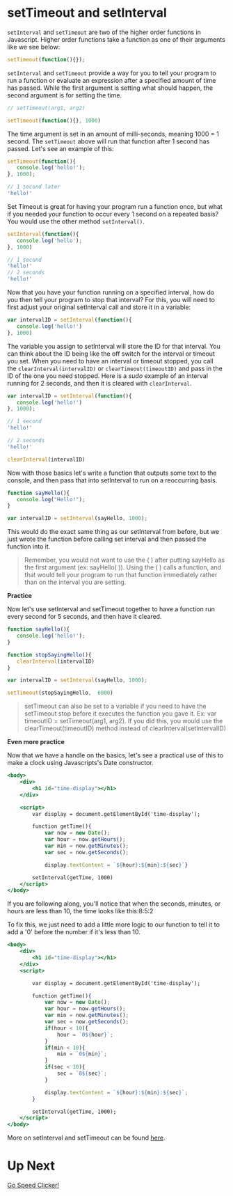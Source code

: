
# setTimeout and setInterval

`setInterval` and `setTimeout` are two of the higher order functions in Javascript. Higher order functions take a function as one of their arguments like we see below:

```jsx
setTimeout(function(){});

```

`setInterval` and `setTimeout` provide a way for you to tell your program to run a function or evaluate an expression after a specified amount of time has passed. While the first argument is setting what should happen, the second argument is for setting the time.

```jsx
// setTimeout(arg1, arg2)

setTimeout(function(){}, 1000)

```

The time argument is set in an amount of milli-seconds, meaning 1000 = 1 second. The `setTimeout` above will run that function after 1 second has passed. Let's see an example of this:

```jsx
setTimeout(function(){
   console.log('hello!');
}, 1000);

// 1 second later
'hello!'

```

Set Timeout is great for having your program run a function once, but what if you needed your function to occur every 1 second on a repeated basis? You would use the other method `setInterval()`.

```jsx
setInterval(function(){
   console.log('hello');
}, 1000)

// 1 second
'hello!'
// 2 seconds
'hello!'

```

Now that you have your function running on a specified interval, how do you then tell your program to stop that interval? For this, you will need to first adjust your original setInterval call and store it in a variable:

```jsx
var intervalID = setInterval(function(){
   console.log('hello!')
}, 1000)

```

The variable you assign to setInterval will store the ID for that interval. You can think about the ID being like the off switch for the interval or timeout you set. When you need to have an interval or timeout stopped, you call the `clearInterval(intervalID)` or `clearTimeout(timeoutID)` and pass in the ID of the one you need stopped. Here is a *sudo* example of an interval running for 2 seconds, and then it is cleared with `clearInterval`.

```jsx
var intervalID = setInterval(function(){
   console.log('hello!')
}, 1000);

// 1 second
'hello!'

// 2 seconds
'hello!'

clearInterval(intervalID)

```

Now with those basics let's write a function that outputs some text to the console, and then pass that into setInterval to run on a reoccurring basis.

```jsx
function sayHello(){
   console.log("Hello!");
}

var intervalID = setInterval(sayHello, 1000);

```

This would do the exact same thing as our setInterval from before, but we just wrote the function before calling set interval and then passed the function into it.

> Remember, you would not want to use the ( ) after putting sayHello as the first argument (ex: sayHello( )). Using the ( ) calls a function, and that would tell your program to run that function immediately rather than on the interval you are setting.
> 

**Practice**

Now let's use setInterval and setTimeout together to have a function run every second for 5 seconds, and then have it cleared.

```jsx
function sayHello(){
   console.log('hello!');
}

function stopSayingHello(){
   clearInterval(intervalID)
}

var intervalID = setInterval(sayHello, 1000);

setTimeout(stopSayingHello,  6000)

```

> setTimeout can also be set to a variable if you need to have the setTimeout stop before it executes the function you gave it. Ex: var timeoutID = setTimeout(arg1, arg2). If you did this, you would use the clearTimeout(timeoutID) method instead of clearInterval(setIntervalID)
> 

**Even more practice**

Now that we have a handle on the basics, let's see a practical use of this to make a clock using Javascripts's Date constructor.

```jsx
<body>
    <div>
        <h1 id="time-display"></h1>
    </div>

    <script>
        var display = document.getElementById('time-display');

        function getTime(){
            var now = new Date();
            var hour = now.getHours();
            var min = now.getMinutes();
            var sec = now.getSeconds();

            display.textContent = `${hour}:${min}:${sec}`}

        setInterval(getTime, 1000)
    </script>
</body>

```

If you are following along, you'll notice that when the seconds, minutes, or hours are less than 10, the time looks like this:8:5:2

To fix this, we just need to add a little more logic to our function to tell it to add a '0' before the number if it's less than 10.

```jsx
<body>
    <div>
        <h1 id="time-display"></h1>
    </div>
    <script>

        var display = document.getElementById('time-display');

        function getTime(){
            var now = new Date();
            var hour = now.getHours();
            var min = now.getMinutes();
            var sec = now.getSeconds();
            if(hour < 10){
                hour = `0${hour}`;
            }
            if(min < 10){
                min = `0${min}`;
            }
            if(sec < 10){
                sec = `0${sec}`;
            }

            display.textContent = `${hour}:${min}:${sec}`;
        }

        setInterval(getTime, 1000);
    </script>
</body>

```

More on setInterval and setTimeout can be found [here](https://www.w3schools.com/jsref/met_win_setinterval.asp).

# Up Next

[Go Speed Clicker!](https://www.notion.so/Go-Speed-Clicker-9dd5a7abcff2410185de97b0b1b52b74?pvs=21)